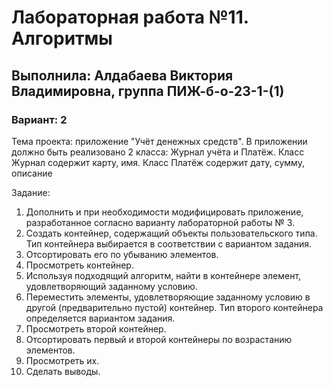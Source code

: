 # Лабораторная работа №11. Алгоритмы
## Выполнила: Алдабаева Виктория Владимировна, группа ПИЖ-б-о-23-1-(1)
### Вариант: 2

Тема проекта: приложение "Учёт денежных средств". 
В приложении должно быть реализовано 2 класса: Журнал учёта и Платёж. Класс Журнал содержит карту, имя. Класс Платёж содержит дату, сумму, описание

Задание:
1. Дополнить и при необходимости модифицировать приложение, разработанное согласно варианту лабораторной работы № 3. 
2. Создать контейнер, содержащий объекты пользовательского типа. Тип контейнера выбирается в соответствии с вариантом задания.
3. Отсортировать его по убыванию элементов.
4. Просмотреть контейнер.
5. Используя подходящий алгоритм, найти в контейнере элемент, 
удовлетворяющий заданному условию.
6. Переместить элементы, удовлетворяющие заданному условию в другой (предварительно пустой) контейнер. Тип второго контейнера определяется вариантом задания.
7. Просмотреть второй контейнер.
8. Отсортировать первый и второй контейнеры по возрастанию 
элементов.
9. Просмотреть их. 
10. Сделать выводы.







